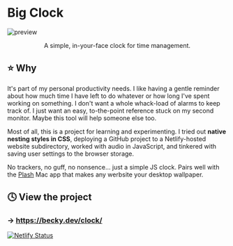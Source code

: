 # Big Clock
![preview](https://github.com/user-attachments/assets/1769c1b2-45d1-4b21-8282-1a6b1a2f6373)

<div align="center">
  <p>A simple, in-your-face clock for time management.</p>
</div>

## ⭐️ Why
It's part of my personal productivity needs. I like having a gentle reminder about how much time I have left to do whatever or how long I've spent working on something. I don't want a whole whack-load of alarms to keep track of. I just want an easy, to-the-point reference stuck on my second monitor. Maybe this tool will help someone else too.

Most of all, this is a project for learning and experimenting. I tried out **native nesting styles in CSS**, deploying a GitHub project to a Netlify-hosted website subdirectory, worked with audio in JavaScript, and tinkered with saving user settings to the browser storage.

No trackers, no guff, no nonsence... just a simple JS clock. Pairs well with the [Plash](https://github.com/sindresorhus/Plash) Mac app that makes any werbsite your desktop wallpaper.

## 🕓 View the project
### → https://becky.dev/clock/
[![Netlify Status](https://api.netlify.com/api/v1/badges/60120ce8-a8de-481f-ad18-b2f79d605922/deploy-status)](https://app.netlify.com/sites/garbagemancer-clock/deploys)
